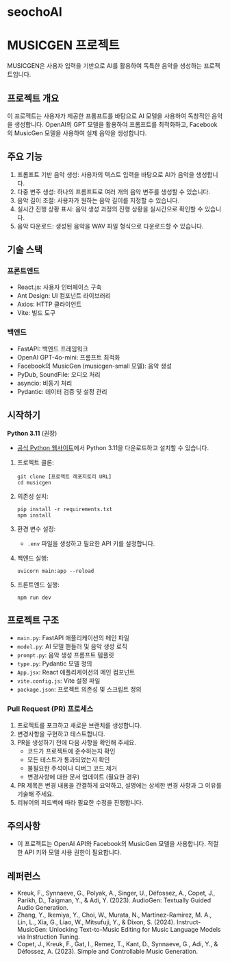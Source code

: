 # seochoAI
# MUSICGEN 프로젝트

MUSICGEN은 사용자 입력을 기반으로 AI를 활용하여 독특한 음악을 생성하는 프로젝트입니다.

## 프로젝트 개요

이 프로젝트는 사용자가 제공한 프롬프트를 바탕으로 AI 모델을 사용하여 독창적인 음악을 생성합니다. OpenAI의 GPT 모델을 활용하여 프롬프트를 최적화하고, Facebook의 MusicGen 모델을 사용하여 실제 음악을 생성합니다.

## 주요 기능

1. 프롬프트 기반 음악 생성: 사용자의 텍스트 입력을 바탕으로 AI가 음악을 생성합니다.
2. 다중 변주 생성: 하나의 프롬프트로 여러 개의 음악 변주를 생성할 수 있습니다.
3. 음악 길이 조절: 사용자가 원하는 음악 길이를 지정할 수 있습니다.
4. 실시간 진행 상황 표시: 음악 생성 과정의 진행 상황을 실시간으로 확인할 수 있습니다.
5. 음악 다운로드: 생성된 음악을 WAV 파일 형식으로 다운로드할 수 있습니다.

## 기술 스택

### 프론트엔드
- React.js: 사용자 인터페이스 구축
- Ant Design: UI 컴포넌트 라이브러리
- Axios: HTTP 클라이언트
- Vite: 빌드 도구

### 백엔드
- FastAPI: 백엔드 프레임워크
- OpenAI GPT-4o-mini: 프롬프트 최적화
- Facebook의 MusicGen (musicgen-small 모델): 음악 생성
- PyDub, SoundFile: 오디오 처리
- asyncio: 비동기 처리
- Pydantic: 데이터 검증 및 설정 관리

## 시작하기

**Python 3.11** (권장)
- [공식 Python 웹사이트](https://www.python.org/downloads/release/python-3110/)에서 Python 3.11을 다운로드하고 설치할 수 있습니다.

1. 프로젝트 클론:
   ```
   git clone [프로젝트 레포지토리 URL]
   cd musicgen
   ```

2. 의존성 설치:
   ```
   pip install -r requirements.txt
   npm install
   ```

3. 환경 변수 설정:
   - `.env` 파일을 생성하고 필요한 API 키를 설정합니다.

4. 백엔드 실행:
   ```
   uvicorn main:app --reload
   ```

5. 프론트엔드 실행:
   ```
   npm run dev
   ```

## 프로젝트 구조

- `main.py`: FastAPI 애플리케이션의 메인 파일
- `model.py`: AI 모델 핸들러 및 음악 생성 로직
- `prompt.py`: 음악 생성 프롬프트 템플릿
- `type.py`: Pydantic 모델 정의
- `App.jsx`: React 애플리케이션의 메인 컴포넌트
- `vite.config.js`: Vite 설정 파일
- `package.json`: 프로젝트 의존성 및 스크립트 정의

### Pull Request (PR) 프로세스

1. 프로젝트를 포크하고 새로운 브랜치를 생성합니다.
2. 변경사항을 구현하고 테스트합니다.
3. PR을 생성하기 전에 다음 사항을 확인해 주세요.
   - 코드가 프로젝트에 준수하는지 확인
   - 모든 테스트가 통과되었는지 확인
   - 불필요한 주석이나 디버그 코드 제거
   - 변경사항에 대한 문서 업데이트 (필요한 경우)
4. PR 제목은 변경 내용을 간결하게 요약하고, 설명에는 상세한 변경 사항과 그 이유를 기술해 주세요.
5. 리뷰어의 피드백에 따라 필요한 수정을 진행합니다.

## 주의사항

- 이 프로젝트는 OpenAI API와 Facebook의 MusicGen 모델을 사용합니다. 적절한 API 키와 모델 사용 권한이 필요합니다.

## 레퍼런스

- Kreuk, F., Synnaeve, G., Polyak, A., Singer, U., Défossez, A., Copet, J., Parikh, D., Taigman, Y., & Adi, Y. (2023). AudioGen: Textually Guided Audio Generation.
- Zhang, Y., Ikemiya, Y., Choi, W., Murata, N., Martínez-Ramírez, M. A., Lin, L., Xia, G., Liao, W., Mitsufuji, Y., & Dixon, S. (2024). Instruct-MusicGen: Unlocking Text-to-Music Editing for Music Language Models via Instruction Tuning.
- Copet, J., Kreuk, F., Gat, I., Remez, T., Kant, D., Synnaeve, G., Adi, Y., & Défossez, A. (2023). Simple and Controllable Music Generation.
